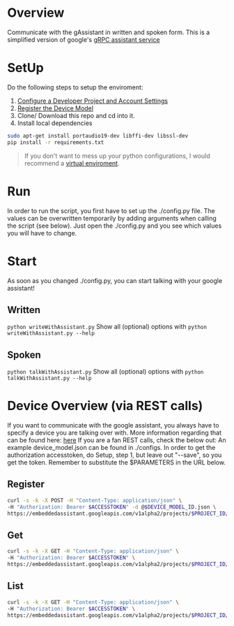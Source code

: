 # Overview
Communicate with the gAssistant in written and spoken form.
This is a simplified version of google's [gRPC assistant service](https://developers.google.com/assistant/sdk/guides/service/python/)

# SetUp
Do the following steps to setup the enviroment:
1. [Configure a Developer Project and Account Settings](https://developers.google.com/assistant/sdk/guides/service/python/embed/config-dev-project-and-account)
2. [Register the Device Model](https://developers.google.com/assistant/sdk/guides/service/python/embed/register-device)
3. Clone/ Download this repo and cd into it.
4. Install local dependencies
```bash
sudo apt-get install portaudio19-dev libffi-dev libssl-dev
pip install -r requirements.txt
```
 > If you don't want to mess up your python configurations, I would recommend a [virtual enviroment](http://www.pythonforbeginners.com/basics/how-to-use-python-virtualenv).

# Run
In order to run the script, you first have to set up the ./config.py file. The values can be overwritten temporarily by adding arguments when calling the script (see below).
Just open the ./config.py and you see which values you will have to change.

# Start
As soon as you changed ./config.py, you can start talking with your google assistant!
## Written
`python writeWithAssistant.py`
Show all (optional) options with `python writeWithAssistant.py --help`

## Spoken
`python talkWithAssistant.py`
Show all (optional) options with `python talkWithAssistant.py --help`


# Device Overview (via REST calls)
If you want to communicate with the google assistant, you always have to specify a device you are talking over with.
More information regarding that can be found here: [here](https://developers.google.com/assistant/sdk/reference/device-registration/register-device-manual)
If you are a fan REST calls, check the below out:
An example device_model.json can be found in ./configs.
In order to get the authorization accesstoken, do Setup, step 1, but leave out  "--save", so you get the token.
Remember to substitute the $PARAMETERS in the URL below.

## Register
```bash
curl -s -k -X POST -H "Content-Type: application/json" \
-H "Authorization: Bearer $ACCESSTOKEN" -d @$DEVICE_MODEL_ID.json \
https://embeddedassistant.googleapis.com/v1alpha2/projects/$PROJECT_ID/deviceModels/
```

## Get
```bash
curl -s -k -X GET -H "Content-Type: application/json" \
-H "Authorization: Bearer $ACCESSTOKEN" \
https://embeddedassistant.googleapis.com/v1alpha2/projects/$PROJECT_ID/deviceModels/$DEVICE_MODEL_ID
```

## List
```bash
curl -s -k -X GET -H "Content-Type: application/json" \
-H "Authorization: Bearer $ACCESSTOKEN" \
https://embeddedassistant.googleapis.com/v1alpha2/projects/$PROJECT_ID/deviceModels/
```
